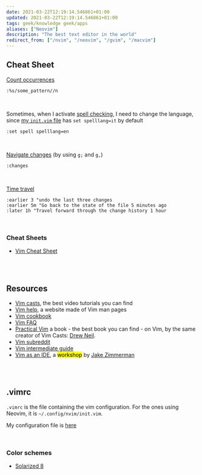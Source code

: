 ```yaml
---
date: 2021-03-22T12:19:14.546861+01:00
updated: 2021-03-22T12:19:14.546861+01:00
tags: geek/knowledge geek/apps
aliases: ["Neovim"]
description: "The best text editor in the world"
redirect_from: ["/nvim", "/neovim", "/gvim", "/macvim"]
---
```

## Cheat Sheet

[Count occurrences](https://vimtricks.com/p/vimtrick-count-occurrences/ "Count occurrences on Vim Tricks")
```vim
:%s/some_pattern//n
```

<br>

Sometimes, when I activate [spell checking](https://vimtricks.com/p/vimtrick-spell-checking-in-vim/ "Spell checking in Vim"), I need to change the language, since [my `init.vim` file](https://github.com/xplosionmind/dotfiles/blob/main/.config/nvim/init.vim "my init.vim") has `set spelllang=it` by default
```vim
:set spell spelllang=en
```

<br>

[Navigate changes](https://vimtricks.com/p/vimtrick-jump-between-changes/ "Jump between changes") (by using `g;` and `g,`)
```vim
:changes
```

<br>

[Time travel](https://vimtricks.com/p/vimtrick-time-travel-in-vim/ "Time travel in Vim")
```vim
:earlier 3 "undo the last three changes
:earlier 5m "Go back to the state of the file 5 minutes ago
:later 1h "Travel forward through the change history 1 hour
```

<br>

### Cheat Sheets

- [Vim Cheat Sheet](https://vim.rtorr.com "Vim Cheat Sheet")

<br>
<br>

## Resources

- [Vim casts](https://vimcasts.org/ "Vim casts"), the best video tutorials you can find
- [Vim help](https://vimhelp.org "Vim help files"), a website made of Vim man pages
- [Vim cookbook](http://www.oualline.com/vim-cook.html "Vim Cookbook")
- [Vim FAQ](http://vimdoc.sourceforge.net/htmldoc/vimfaq.html "Vim documentation: vim\_faq")
- [Practical Vim](https://pragprog.com/titles/dnvim2/practical-vim-second-edition/ "Practical Vim, Second Edition") a book - the best book you can find - on Vim, by the same creator of Vim Casts: [Drew Neil](http://drewneil.com/).
- [Vim subreddit](https://www.reddit.com/r/vim/ "r/vim")
- [Vim intermediate guide](https://thevaluable.dev/vim-intermediate/ "A Vim Guide for Intermediate Users")
- [Vim as an IDE](https://blog.jez.io/vim-as-an-ide/ "Vim as an IDE"), a <mark>workshop</mark> by [Jake Zimmerman](https://jez.io "Jake Zimmerman")

<br>
<br>

## .vimrc

`.vimrc` is the file containing the vim configuration. For the ones using Neovim, it is `~/.config/nvim/init.vim`.

My configuration file is [here](https://github.com/xplosionmind/dotfiles/blob/main/.config/nvim/init.vim "Tommi’s Vim configuration file")

<br>

### Color schemes

- [Solarized 8](https://vimawesome.com/plugin/solarized-8 "Solarized 8 on Vim Awesome")